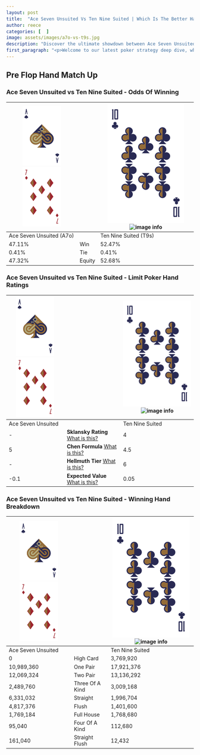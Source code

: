 ```yaml
---
layout: post
title:  "Ace Seven Unsuited Vs Ten Nine Suited | Which Is The Better Hand In Poker? A Complete Guide"
author: reece
categories: [  ]
image: assets/images/a7o-vs-t9s.jpg
description: "Discover the ultimate showdown between Ace Seven Unsuited and Ten Nine Suited in poker! Uncover the odds, strategies, and scenarios where one hand triumphs over the other. Get ready to up your poker game with this thrilling analysis."
first_paragraph: "<p>Welcome to our latest poker strategy deep dive, where we're pitting two distinct hands against each other in a high-stakes showdown: Ace Seven Unsuited vs Ten Nine Suited.</p><p>In the dynamic world of poker, every decision counts, and knowing which hand holds the upper hand is key to your success at the table.</p><p>In this article, we'll dissect these two hands, explore the scenarios where one dominates the other, and equip you with the knowledge to make strategic choices that can tip the odds in your favor.</p><p>Get ready to unravel the intriguing dynamics of these poker hands and elevate your game to new heights.</p>"
---
```




[comment]: # (sp0)

## Pre Flop Hand Match Up

<div class="table hand-ratings" markdown="1"> 



### Ace Seven Unsuited vs Ten Nine Suited - Odds Of Winning


    
| ![image info](assets/images/hand1/A.png) ![image info](assets/images/hand1/7o.png) |  | ![image info](assets/images/hand2/T.png) ![image info](assets/images/hand2/9s.png) |
| -------- | -------- | -------- |
| Ace Seven Unsuited (A7o) |  | Ten Nine Suited (T9s) |
| 47.11% | Win | 52.47% |
| 0.41% | Tie | 0.41% |
| 47.32% | Equity | 52.68% |




[comment]: # (sp1)



### Ace Seven Unsuited vs Ten Nine Suited - Limit Poker Hand Ratings


    
| ![image info](assets/images/hand1/A.png) ![image info](assets/images/hand1/7o.png) |  | ![image info](assets/images/hand2/T.png) ![image info](assets/images/hand2/9s.png) |
| -------- | -------- | -------- |
| Ace Seven Unsuited |  | Ten Nine Suited |
| - | **Sklansky Rating** [What is this?](/sklansky-rating-explained) | 4 |
| 5 | **Chen Formula** [What is this?](/chen-formula-explained) | 4.5 |
| - | **Hellmuth Tier** [What is this?](/Hellmuth-tier-explained) | 6 |
| -0.1 | **Expected Value** [What is this?](/expected-value-explained) | 0.05 |




[comment]: # (sp2)



### Ace Seven Unsuited vs Ten Nine Suited - Winning Hand Breakdown


    
| ![image info](assets/images/hand1/A.png) ![image info](assets/images/hand1/7o.png) |  | ![image info](assets/images/hand2/T.png) ![image info](assets/images/hand2/9s.png) |
| -------- | -------- | -------- |
| Ace Seven Unsuited |  | Ten Nine Suited |
| 0 | High Card | 3,769,920 |
| 10,989,360 | One Pair | 17,921,376 |
| 12,069,324 | Two Pair | 13,136,292 |
| 2,489,760 | Three Of A Kind | 3,009,168 |
| 6,331,032 | Straight | 1,996,704 |
| 4,817,376 | Flush | 1,401,600 |
| 1,769,184 | Full House | 1,768,680 |
| 95,040 | Four Of A Kind | 112,680 |
| 161,040 | Straight Flush | 12,432 |




[comment]: # (sp3)



</div>

[comment]: # (sp4)



[comment]: # (sp5)

